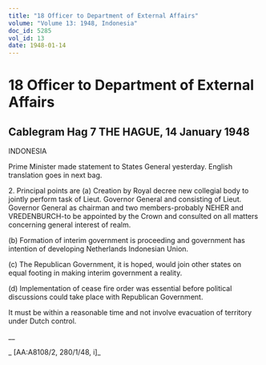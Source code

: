 ```yaml
---
title: "18 Officer to Department of External Affairs"
volume: "Volume 13: 1948, Indonesia"
doc_id: 5285
vol_id: 13
date: 1948-01-14
---
```


# 18 Officer to Department of External Affairs

## Cablegram Hag 7 THE HAGUE, 14 January 1948

INDONESIA

Prime Minister made statement to States General yesterday. English translation goes in next bag.

2\. Principal points are (a) Creation by Royal decree new collegial body to jointly perform task of Lieut. Governor General and consisting of Lieut. Governor General as chairman and two members-probably NEHER and VREDENBURCH-to be appointed by the Crown and consulted on all matters concerning general interest of realm.

(b) Formation of interim government is proceeding and government has intention of developing Netherlands Indonesian Union.

(c) The Republican Government, it is hoped, would join other states on equal footing in making interim government a reality.

(d) Implementation of cease fire order was essential before political discussions could take place with Republican Government.

It must be within a reasonable time and not involve evacuation of territory under Dutch control.

__

_ [AA:A8108/2, 280/1/48, i]_

